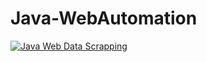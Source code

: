 # Java-WebAutomation

[![Java Web Data Scrapping](https://img.youtube.com/vi/aN8bcRvL-zU/0.jpg)](https://www.youtube.com/watch?v=aN8bcRvL-zU)
